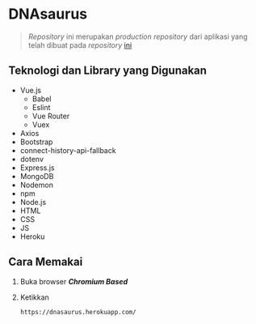 # DNAsaurus

> <em>Repository</em> ini merupakan <em>production repository</em> dari aplikasi yang telah dibuat pada <em>repository</em> [ini](https://github.com/SurTan02/Tubes3_13520059)

## Teknologi dan Library yang Digunakan

-   Vue.js
    -   Babel
    -   Eslint
    -   Vue Router
    -   Vuex
-   Axios
-   Bootstrap
-   connect-history-api-fallback
-   dotenv
-   Express.js
-   MongoDB
-   Nodemon
-   npm
-   Node.js
-   HTML
-   CSS
-   JS
-   Heroku

## Cara Memakai

1. Buka browser <strong><em>Chromium Based</em></strong>

2. Ketikkan
    ```bash
    https://dnasaurus.herokuapp.com/
    ```
